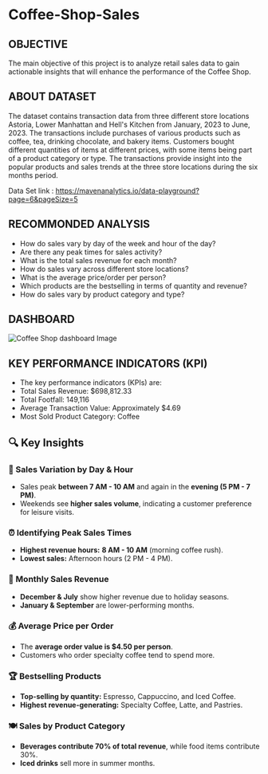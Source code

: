 # Coffee-Shop-Sales

## OBJECTIVE
The main objective of this project is to analyze retail sales data to gain actionable insights that will enhance the performance of the Coffee Shop.

## ABOUT DATASET
The dataset contains transaction data from three different store locations Astoria, Lower Manhattan and Hell's Kitchen from January, 2023 to June, 2023. The transactions include purchases of various products such as coffee, tea, drinking chocolate, and bakery items. Customers bought different quantities of items at different prices, with some items being part of a product category or type. The transactions provide insight into the popular products and sales trends at the three store locations during the six months period.

Data Set link :  https://mavenanalytics.io/data-playground?page=6&pageSize=5

## RECOMMONDED ANALYSIS
* How do sales vary by day of the week and hour of the day?
* Are there any peak times for sales activity?
* What is the total sales revenue for each month?
* How do sales vary across different store locations?
* What is the average price/order per person?
* Which products are the bestselling in terms of quantity and revenue?
* How do sales vary by product category and type?

## DASHBOARD
![Coffee Shop dashboard Image](https://github.com/user-attachments/assets/566ba090-f10a-43ee-a54a-bdb98380f609)

## KEY PERFORMANCE INDICATORS (KPI)
* The key performance indicators (KPIs) are:
* Total Sales Revenue: $698,812.33
* Total Footfall: 149,116
* Average Transaction Value: Approximately $4.69
* Most Sold Product Category: Coffee

## 🔍 Key Insights
### 📅 Sales Variation by Day & Hour  
- Sales peak **between 7 AM - 10 AM** and again in the **evening (5 PM - 7 PM)**.
- Weekends see **higher sales volume**, indicating a customer preference for leisure visits.

### ⏰ Identifying Peak Sales Times  
- **Highest revenue hours:** **8 AM - 10 AM** (morning coffee rush).  
- **Lowest sales:** Afternoon hours (2 PM - 4 PM).  

### 📆 Monthly Sales Revenue  
- **December & July** show higher revenue due to holiday seasons.  
- **January & September** are lower-performing months.

### 💰 Average Price per Order  
- The **average order value is $4.50 per person**.  
- Customers who order specialty coffee tend to spend more.

### 🏆 Bestselling Products  
- **Top-selling by quantity:** Espresso, Cappuccino, and Iced Coffee.  
- **Highest revenue-generating:** Specialty Coffee, Latte, and Pastries.

### 🍽️ Sales by Product Category  
- **Beverages contribute 70% of total revenue**, while food items contribute 30%.  
- **Iced drinks** sell more in summer months.
